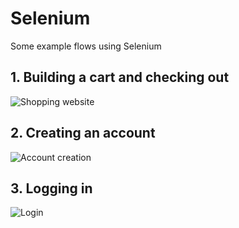 # Selenium 
Some example flows using Selenium

## 1. Building a cart and checking out
![](http://imgur.com/UEXAK.gif "Shopping website")

## 2. Creating an account
![](http://imgur.com/weBBOuT.gif "Account creation")

## 3. Logging in 
![](http://i.imgur.com/eXuboDv.gif "Login")

